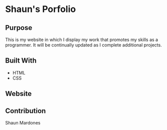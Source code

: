 # Shaun's Porfolio

## Purpose

This is my website in which I display my work that promotes my skills as a programmer. It will be continually updated as I complete additional projects.

## Built With

* HTML
* CSS

## Website

## Contribution

Shaun Mardones

